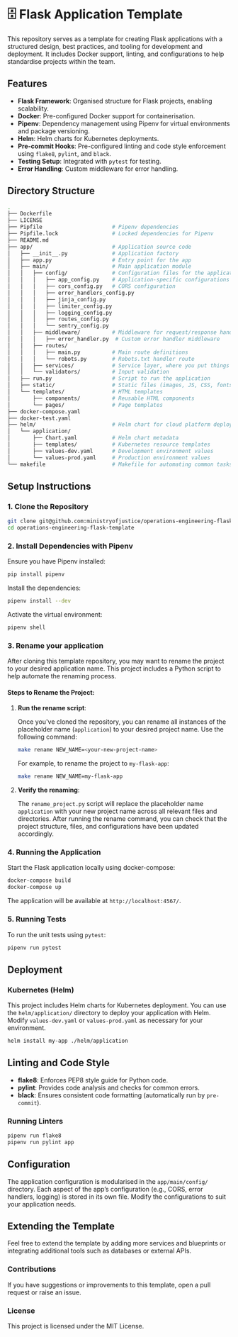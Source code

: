 # 🗄️ Flask Application Template

This repository serves as a template for creating Flask applications with a structured design, best practices, and tooling for development and deployment. It includes Docker support, linting, and configurations to help standardise projects within the team.

## Features

- **Flask Framework**: Organised structure for Flask projects, enabling scalability.
- **Docker**: Pre-configured Docker support for containerisation.
- **Pipenv**: Dependency management using Pipenv for virtual environments and package versioning.
- **Helm**: Helm charts for Kubernetes deployments.
- **Pre-commit Hooks**: Pre-configured linting and code style enforcement using `flake8`, `pylint`, and `black`.
- **Testing Setup**: Integrated with `pytest` for testing.
- **Error Handling**: Custom middleware for error handling.

## Directory Structure

```bash
.
├── Dockerfile                  
├── LICENSE                      
├── Pipfile                      # Pipenv dependencies
├── Pipfile.lock                 # Locked dependencies for Pipenv
├── README.md                    
├── app/                         # Application source code
│   ├── __init__.py              # Application factory
│   ├── app.py                   # Entry point for the app
│   ├── main/                    # Main application module
│   │   ├── config/              # Configuration files for the application
│   │   │   ├── app_config.py    # Application-specific configurations i.e. env vars
│   │   │   ├── cors_config.py   # CORS configuration
│   │   │   ├── error_handlers_config.py
│   │   │   ├── jinja_config.py  
│   │   │   ├── limiter_config.py 
│   │   │   ├── logging_config.py
│   │   │   ├── routes_config.py 
│   │   │   └── sentry_config.py 
│   │   ├── middleware/          # Middleware for request/response handling
│   │   │   ├── error_handler.py  # Custom error handler middleware
│   │   ├── routes/              
│   │   │   ├── main.py          # Main route definitions
│   │   │   └── robots.py        # Robots.txt handler route
│   │   ├── services/            # Service layer, where you put things like slack and github services
│   │   └── validators/          # Input validation
│   ├── run.py                   # Script to run the application
│   ├── static/                  # Static files (images, JS, CSS, fonts)
│   └── templates/               # HTML templates
│       ├── components/          # Reusable HTML components
│       └── pages/               # Page templates
├── docker-compose.yaml          
├── docker-test.yaml             
├── helm/                        # Helm chart for cloud platform deployments
│   └── application/             
│       ├── Chart.yaml           # Helm chart metadata
│       ├── templates/           # Kubernetes resource templates
│       ├── values-dev.yaml      # Development environment values
│       └── values-prod.yaml     # Production environment values
└── makefile                     # Makefile for automating common tasks
```

## Setup Instructions

### 1. Clone the Repository

```bash
git clone git@github.com:ministryofjustice/operations-engineering-flask-template.git
cd operations-engineering-flask-template
```

### 2. Install Dependencies with Pipenv

Ensure you have Pipenv installed:

```bash
pip install pipenv
```

Install the dependencies:

```bash
pipenv install --dev
```

Activate the virtual environment:

```bash
pipenv shell
```

### 3. Rename your application


After cloning this template repository, you may want to rename the project to your desired application name. This project includes a Python script to help automate the renaming process.

#### Steps to Rename the Project:

1. **Run the rename script**:
   
   Once you've cloned the repository, you can rename all instances of the placeholder name (`application`) to your desired project name. Use the following command:

   ```bash
   make rename NEW_NAME=<your-new-project-name>
   ```

   For example, to rename the project to `my-flask-app`:

   ```bash
   make rename NEW_NAME=my-flask-app
   ```

2. **Verify the renaming**:

   The `rename_project.py` script will replace the placeholder name `application` with your new project name across all relevant files and directories. After running the rename command, you can check that the project structure, files, and configurations have been updated accordingly.


### 4. Running the Application

Start the Flask application locally using docker-compose:

```bash
docker-compose build
docker-compose up
```

The application will be available at `http://localhost:4567/`.

### 5. Running Tests

To run the unit tests using `pytest`:

```bash
pipenv run pytest
```

## Deployment

### Kubernetes (Helm)

This project includes Helm charts for Kubernetes deployment. You can use the `helm/application/` directory to deploy your application with Helm. Modify `values-dev.yaml` or `values-prod.yaml` as necessary for your environment.

```bash
helm install my-app ./helm/application
```

## Linting and Code Style

- **flake8**: Enforces PEP8 style guide for Python code.
- **pylint**: Provides code analysis and checks for common errors.
- **black**: Ensures consistent code formatting (automatically run by `pre-commit`).

### Running Linters

```bash
pipenv run flake8
pipenv run pylint app
```

## Configuration

The application configuration is modularised in the `app/main/config/` directory. Each aspect of the app’s configuration (e.g., CORS, error handlers, logging) is stored in its own file. Modify the configurations to suit your application needs.

## Extending the Template

Feel free to extend the template by adding more services and blueprints or integrating additional tools such as databases or external APIs.


### Contributions

If you have suggestions or improvements to this template, open a pull request or raise an issue.

### License

This project is licensed under the MIT License.
